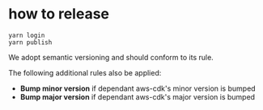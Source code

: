 # how to release

```
yarn login
yarn publish
```

We adopt semantic versioning and should conform to its rule.

The following additional rules also be applied:

- **Bump minor version** if dependant aws-cdk's minor version is bumped
- **Bump major version** if dependant aws-cdk's major version is bumped
